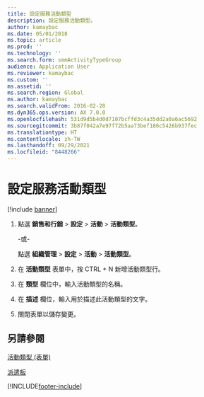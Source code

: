 ```yaml
---
title: 設定服務活動類型
description: 設定服務活動類型。
author: kamaybac
ms.date: 05/01/2018
ms.topic: article
ms.prod: ''
ms.technology: ''
ms.search.form: smmActivityTypeGroup
audience: Application User
ms.reviewer: kamaybac
ms.custom: ''
ms.assetid: ''
ms.search.region: Global
ms.author: kamaybac
ms.search.validFrom: 2016-02-28
ms.dyn365.ops.version: AX 7.0.0
ms.openlocfilehash: 531d9d5b4d0d7107bcffd3c4a35dd2a0a6ac5692
ms.sourcegitcommit: 3b87f042a7e97f72b5aa73bef186c5426b937fec
ms.translationtype: HT
ms.contentlocale: zh-TW
ms.lasthandoff: 09/29/2021
ms.locfileid: "8448266"
---
```

# <a name="set-up-service-activity-types"></a>設定服務活動類型 

[!include [banner](../includes/banner.md)]


1.  點選 **銷售和行銷** \> **設定** \> **活動** \> **活動類型**。
    
    -或-
    
    點選 **組織管理** \> **設定** \> **活動** \> **活動類型**。

2.  在 **活動類型** 表單中，按 CTRL + N 新增活動類型行。

3.  在 **類型** 欄位中，輸入活動類型的名稱。

4.  在 **描述** 欄位，輸入用於描述此活動類型的文字。

5.  關閉表單以儲存變更。

## <a name="see-also"></a>另請參閱

[活動類型 (表單)](https://technet.microsoft.com/library/aa583718\(v=ax.60\))

[派遣板](dispatch-board.md)

  




[!INCLUDE[footer-include](../../includes/footer-banner.md)]
